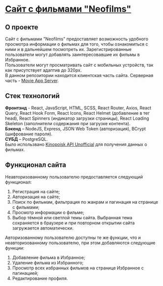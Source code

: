 # [Сайт с фильмами "Neofilms"](https://movie-app-client-mu.vercel.app/)
## О проекте
Сайт с фильмами "Neofilms" предоставляет возможность удобного просмотра информации о фильмах для того, чтобы ознакомиться с ними и в дальнейшем посмотреть их. Зарегистрированные пользователи могут добавлять заинтересовавшие их фильмы в Избранное.<br/>
Пользователи могут просматривать сайт с мобильных устройств, так как присутствует адаптив до 320px.<br/>
В данном репозитории находится клиентская часть сайта. Серверная часть - [Movie App Server](https://github.com/annmotrs/movie-app-server).
## Стек технологий
**Фронтэнд** - React, JavaScript, HTML, SCSS, React Router, Axios, React Query, React Hook Form, React Icons, React Helmet (добавление в тег head), React Spinners (индикатор загрузки страницы), React Loading Skeleton (заполнители содержания при загрузке контента).<br/>
**Бэкенд** – NodeJS, Express, JSON Web Token (авторизация), BCrypt (шифрование пароля).<br/>
**СУБД** – PostgreSQL.<br/>
Было использвано [Kinopoisk API Unofficial](https://kinopoiskapiunofficial.tech/) для получения данных о фильмах.
## Функционал сайта
Неавторизованному пользователю предоставляется следующий функционал:
1. Регистрация на сайте;
2. Авторизация на сайте;
3. Поиск по фильмам, фильтрация по жанрам и пагинация на странице с фильмами;
4. Просмотр информации о фильме;
5. Выбор тёмной или светлой темы сайта. Выбранная тема сохраняется в браузере и при повторном открытии сайта загружается автоматически.

Авторизованному пользователю доступны те же функции, что и неавторизованному пользователю, при этом добавляются следующие функции:
1. Добавление фильма в Избранное;
2. Удаление фильма из Избранного;
3. Просмотр всех избранных фильмов на странице Избранное с пагинацией;
4. Редактирование профиля.
